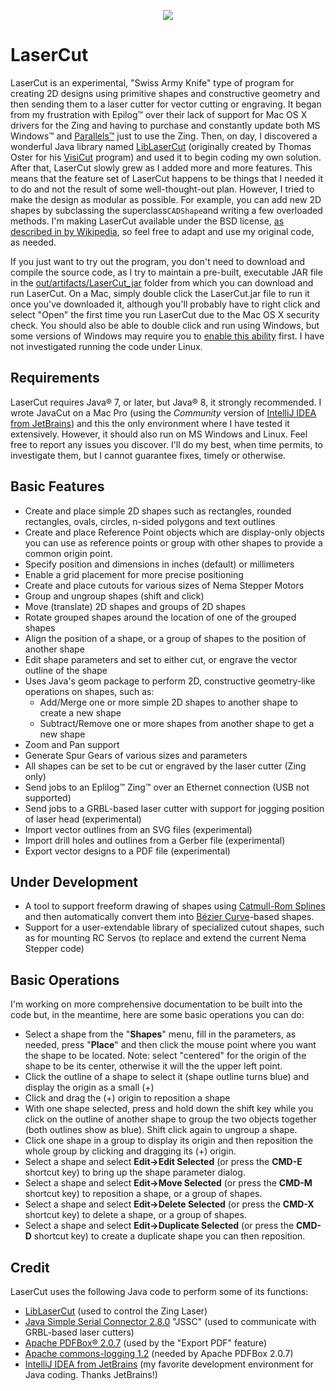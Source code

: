 <p align="center"><img src="https://github.com/wholder/LaserCut/blob/master/images/LaserCut%20Screenshot.png"></p>

# LaserCut
LaserCut is an experimental, "Swiss Army Knife" type of program for creating 2D designs using primitive shapes and constructive geometry and then sending them to a laser cutter for vector cutting or engraving.  It began from my frustration with Epilog™ over their lack of support for Mac OS X drivers for the Zing and having to purchase and constantly update both MS Windows™ and [Parallels™](https://www.parallels.com) just to use the Zing.  Then, on day, I discovered a wonderful Java library named [LibLaserCut](https://github.com/t-oster/LibLaserCut) (originally created by Thomas Oster for his [VisiCut](http://hci.rwth-aachen.de/visicut) program) and used it to begin coding my own solution.  After that, LaserCut slowly grew as I added more and more features.  This means that the feature set of LaserCut happens to be things that I needed it to do and not the result of some well-thought-out plan.  However, I tried to make the design as modular as possible.  For example, you can add new 2D shapes by subclassing the superclass`CADShape`and writing a few overloaded methods.  I'm making LaserCut available under the BSD license, [as described in by Wikipedia](https://en.wikipedia.org/wiki/BSD_licenses), so feel free to adapt and use my original code, as needed.

If you just want to try out the program, you don't need to download and compile the source code, as I try to maintain a pre-built, executable JAR file in the [out/artifacts/LaserCut_jar](https://github.com/wholder/LaserCut/tree/master/out/artifacts/LaserCut_jar) folder from which you can download and run LaserCut.  On a Mac, simply double click the LaserCut.jar file to run it once you've downloaded it, although you'll probably have to right click and select "Open" the  first time you run LaserCut due to the Mac OS X security check.  You should also be able to double click and run using Windows, but some versions of Windows may require you to [enable this ability](https://www.addictivetips.com/windows-tips/run-a-jar-file-on-windows/) first.  I have not investigated running the code under Linux.
## Requirements
LaserCut requires Java® 7, or later, but Java® 8, it strongly recommended.  I wrote JavaCut on a Mac Pro (using the _Community_ version of [IntelliJ IDEA from JetBrains](https://www.jetbrains.com/idea/)) and this the only environment where I have tested it extensively.  However, it should also run on MS Windows and Linux.  Feel free to report any issues you discover.  I'll do my best, when time permits, to investigate them, but I cannot guarantee fixes, timely or otherwise.
## Basic Features
- Create and place simple 2D shapes such as rectangles, rounded rectangles, ovals, circles, n-sided polygons and text outlines
- Create and place Reference Point objects which are display-only objects you can use as reference points or group with other shapes to provide a common origin point.
- Specify position and dimensions in inches (default) or millimeters
- Enable a grid placement for more precise positioning
- Create and place cutouts for various sizes of Nema Stepper Motors
- Group and ungroup shapes (shift and click)
- Move (translate) 2D shapes and groups of 2D shapes
- Rotate grouped shapes around the location of one of the grouped shapes
- Align the position of a shape, or a group of shapes to the position of another shape
- Edit shape parameters and set to either cut, or engrave the vector outline of the shape
- Uses Java's geom package to perform 2D, constructive geometry-like operations on shapes, such as:
  - Add/Merge one or more simple 2D shapes to another shape to create a new shape
  - Subtract/Remove one or more shapes from another shape to get a new shape
- Zoom and Pan support
- Generate Spur Gears of various sizes and parameters
- All shapes can be set to be cut or engraved by the laser cutter (Zing only)
- Send jobs to an Eplilog™ Zing™ over an Ethernet connection (USB not supported)
- Send jobs to a GRBL-based laser cutter with support for jogging position of laser head (experimental)
- Import vector outlines from an SVG files (experimental)
- Import drill holes and outlines from a Gerber file (experimental)
- Export vector designs to a PDF file (experimental)
## Under Development
- A tool to support freeform drawing of shapes using [Catmull-Rom Splines](https://en.wikipedia.org/wiki/Centripetal_Catmull–Rom_spline) and then automatically convert them into [Bézier Curve](https://en.wikipedia.org/wiki/Bézier_curve)-based shapes.
- Support for a user-extendable library of specialized cutout shapes, such as for mounting RC Servos (to replace and extend the current Nema Stepper code)
## Basic Operations
I'm working on more comprehensive documentation to be built into the code but, in the meantime, here are some basic operations you can do:
- Select a shape from the "**Shapes**" menu, fill in the parameters, as needed, press "**Place**" and then click the mouse point where you want the shape to be located.  Note: select "centered" for the origin of the shape to be its center, otherwise it will the the upper left point.
- Click the outline of a shape to select it (shape outline turns blue) and display the origin as a small (+)
- Click and drag the (+) origin to reposition a shape
- With one shape selected, press and hold down the shift key while you click on the outline of another shape to group the two objects together (both outlines show as blue).  Shift click again to ungroup a shape.
- Click one shape in a group to display its origin and then reposition the whole group by clicking and dragging its (+) origin.
- Select a shape and select **Edit->Edit Selected** (or press the **CMD-E** shortcut key) to bring up the shape parameter dialog.
- Select a shape and select **Edit->Move Selected** (or press the **CMD-M** shortcut key) to reposition a shape, or a group of shapes.
- Select a shape and select **Edit->Delete Selected** (or press the **CMD-X** shortcut key) to delete a shape, or a group of shapes.
- Select a shape and select **Edit->Duplicate Selected** (or press the **CMD-D** shortcut key) to create a duplicate shape you can then reposition.
## Credit
LaserCut uses the following Java code to perform some of its functions:
- [LibLaserCut](https://github.com/t-oster/LibLaserCut) (used to control the Zing Laser)
- [Java Simple Serial Connector 2.8.0](https://github.com/scream3r/java-simple-serial-connector) "JSSC" (used to communicate with GRBL-based laser cutters)
- [Apache PDFBox® 2.0.7](https://pdfbox.apache.org) (used by the "Export PDF" feature)
- [Apache commons-logging 1.2](https://commons.apache.org/proper/commons-logging/) (needed by Apache PDFBox 2.0.7)
- [IntelliJ IDEA from JetBrains](https://www.jetbrains.com/idea/) (my favorite development environment for Java coding. Thanks JetBrains!)
